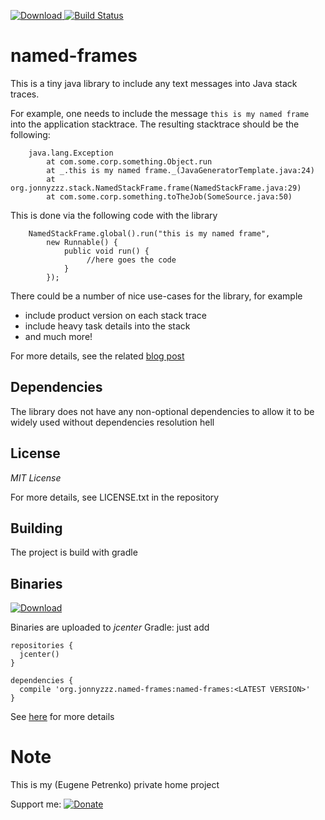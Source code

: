 [ ![Download](https://api.bintray.com/packages/jonnyzzz/maven/named-frames/images/download.svg) ](https://bintray.com/jonnyzzz/maven/named-frames/_latestVersion) [ ![Build Status](https://travis-ci.org/jonnyzzz/named-java-frames.svg?branch=master)](https://travis-ci.org/jonnyzzz/named-java-frames)

named-frames
============

This is a tiny java library to include any text messages
into Java stack traces.


For example, one needs to include the message ```this is my named frame```
into the application stacktrace. The resulting stacktrace should be the
following:

        java.lang.Exception
        	at com.some.corp.something.Object.run
        	at _.this is my named frame._(JavaGeneratorTemplate.java:24)
        	at org.jonnyzzz.stack.NamedStackFrame.frame(NamedStackFrame.java:29)
        	at com.some.corp.something.toTheJob(SomeSource.java:50)

This is done via the following code with the library

        NamedStackFrame.global().run("this is my named frame",
            new Runnable() {
                public void run() {
                     //here goes the code
                }
            });

There could be a number of nice use-cases for the library, for example

- include product version on each stack trace
- include heavy task details into the stack
- and much more!

For more details, see the related [blog post](http://blog.jonnyzzz.name/2014/04/named-stack-frames-for-jvm.html)


Dependencies
------------

The library does not have any non-optional dependencies to allow it
to be widely used without dependencies resolution hell

License
-------

*MIT License*

For more details, see LICENSE.txt in the repository


Building
--------

The project is build with gradle


Binaries
--------
[ ![Download](https://api.bintray.com/packages/jonnyzzz/maven/named-frames/images/download.svg) ](https://bintray.com/jonnyzzz/maven/named-frames/_latestVersion) 

Binaries are uploaded to *jcenter*
Gradle: just add
```
repositories {
  jcenter()
}

dependencies {
  compile 'org.jonnyzzz.named-frames:named-frames:<LATEST VERSION>'
}
```

See [here](https://bintray.com/jonnyzzz/maven/named-frames) for more details

Note
====
This is my (Eugene Petrenko) private home project

Support me:
[![Donate](https://www.paypalobjects.com/en_US/i/btn/btn_donate_LG.gif)](https://www.paypal.com/cgi-bin/webscr?cmd=_s-xclick&hosted_button_id=AYHRF77JDGPLA)
